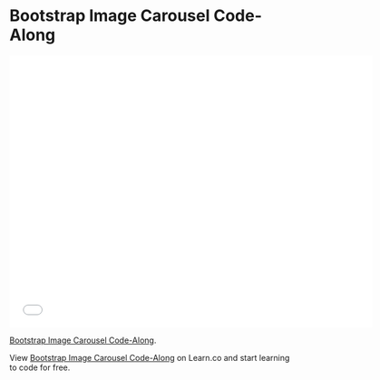 # Bootstrap Image Carousel Code-Along

<iframe width="640" height="480" src="//www.youtube.com/embed/IFS0kPBu7CQ?rel=0&modestbranding=1" frameborder="0" allowfullscreen></iframe>

<p><a href="https://www.youtube.com/watch?v=IFS0kPBu7CQ">Bootstrap Image Carousel Code-Along</a>.</p>

<p data-visibility='hidden'>View <a href='https://learn.co/lessons/bootstrap-image-carousel-code-along' title='Bootstrap Image Carousel Code-Along'>Bootstrap Image Carousel Code-Along</a> on Learn.co and start learning to code for free. </p>
